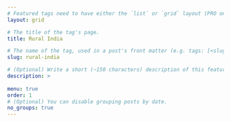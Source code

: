```yaml
---
# Featured tags need to have either the `list` or `grid` layout (PRO only).
layout: grid

# The title of the tag's page.
title: Rural India

# The name of the tag, used in a post's front matter (e.g. tags: [<slug>]).
slug: rural-india

# (Optional) Write a short (~150 characters) description of this featured tag.
description: >
 
menu: true
order: 1
# (Optional) You can disable grouping posts by date.
no_groups: true
---
```

